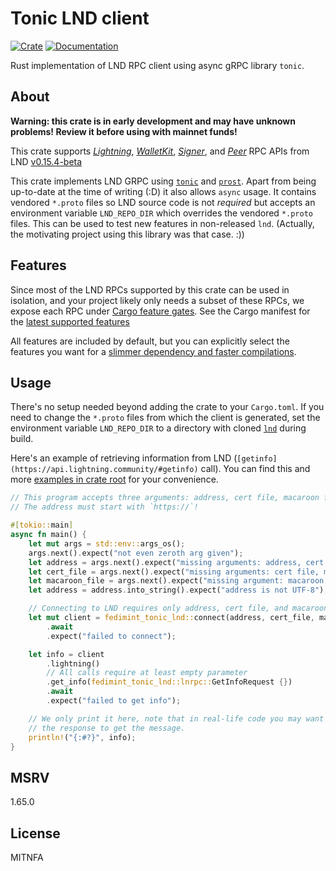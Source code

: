 # Tonic LND client

[![Crate](https://img.shields.io/crates/v/fedimint-tonic-lnd.svg?logo=rust)](https://crates.io/crates/fedimint-tonic-lnd)
[![Documentation](https://img.shields.io/static/v1?logo=read-the-docs&label=docs.rs&message=fedimint-tonic-lnd&color=informational)](https://docs.rs/fedimint-tonic-lnd/)

Rust implementation of LND RPC client using async gRPC library `tonic`.

## About

**Warning: this crate is in early development and may have unknown problems!
Review it before using with mainnet funds!**

This crate supports *[Lightning](https://lightning.engineering/api-docs/category/lightning-service)*, *[WalletKit](https://lightning.engineering/api-docs/category/walletkit-service)*, *[Signer](https://lightning.engineering/api-docs/category/signer-service)*, and *[Peer](https://lightning.engineering/api-docs/category/peers-service)* RPC APIs from LND [v0.15.4-beta](https://github.com/lightningnetwork/lnd/tree/v0.15.4-beta)

This crate implements LND GRPC using [`tonic`](https://docs.rs/tonic/) and [`prost`](https://docs.rs/prost/).
Apart from being up-to-date at the time of writing (:D) it also allows `async` usage.
It contains vendored `*.proto` files so LND source code is not *required*
but accepts an environment variable `LND_REPO_DIR` which overrides the vendored `*.proto` files.
This can be used to test new features in non-released `lnd`.
(Actually, the motivating project using this library was that case. :))

## Features

Since most of the LND RPCs supported by this crate can be used in isolation, and your project likely only needs a subset of these RPCs, we expose each RPC under [Cargo feature gates](https://doc.rust-lang.org/cargo/reference/features.html). See the Cargo manifest for the [latest supported features](https://github.com/Kixunil/tonic_lnd/blob/master/Cargo.toml)

All features are included by default, but you can explicitly select the features you want for a [slimmer dependency and faster compilations](https://github.com/Kixunil/tonic_lnd/pull/29#issuecomment-1352385426).

## Usage

There's no setup needed beyond adding the crate to your `Cargo.toml`.
If you need to change the `*.proto` files from which the client is generated, set the environment variable `LND_REPO_DIR` to a directory with cloned [`lnd`](https://github.com/lightningnetwork/lnd.git) during build.

Here's an example of retrieving information from LND (`[getinfo](https://api.lightning.community/#getinfo)` call).
You can find this and more [examples in crate root](https://github.com/Kixunil/tonic_lnd/tree/master/examples) for your convenience.

```rust
// This program accepts three arguments: address, cert file, macaroon file
// The address must start with `https://`!

#[tokio::main]
async fn main() {
    let mut args = std::env::args_os();
    args.next().expect("not even zeroth arg given");
    let address = args.next().expect("missing arguments: address, cert file, macaroon file");
    let cert_file = args.next().expect("missing arguments: cert file, macaroon file");
    let macaroon_file = args.next().expect("missing argument: macaroon file");
    let address = address.into_string().expect("address is not UTF-8");

    // Connecting to LND requires only address, cert file, and macaroon file
    let mut client = fedimint_tonic_lnd::connect(address, cert_file, macaroon_file)
        .await
        .expect("failed to connect");

    let info = client
        .lightning()
        // All calls require at least empty parameter
        .get_info(fedimint_tonic_lnd::lnrpc::GetInfoRequest {})
        .await
        .expect("failed to get info");

    // We only print it here, note that in real-life code you may want to call `.into_inner()` on
    // the response to get the message.
    println!("{:#?}", info);
}
```

## MSRV

1.65.0

## License

MITNFA

